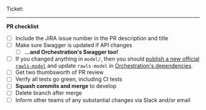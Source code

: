 Ticket: <Link to Jira ticket>
<Put notes here to help reviewer understand this PR>

---

**PR checklist**

- [ ] Include the JIRA issue number in the PR description and title
- [ ] Make sure Swagger is updated if API changes
  - [ ] **...and Orchestration's Swagger too!**
- [ ] If you changed anything in `model/`, then you should [publish a new official `rawls-model`](https://github.com/broadinstitute/rawls/blob/develop/README.md#publish-rawls-model) and update `rawls-model` in [Orchestration's dependencies](https://github.com/broadinstitute/firecloud-orchestration/blob/develop/project/Dependencies.scala).
- [ ] Get two thumbsworth of PR review
- [ ] Verify all tests go green, including CI tests
- [ ] **Squash commits and merge** to develop
- [ ] Delete branch after merge
- [ ] Inform other teams of any substantial changes via Slack and/or email
